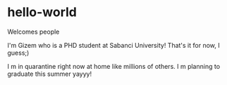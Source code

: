 # hello-world
Welcomes people

I'm Gizem who is a PHD student at Sabanci University! That's it for now, I guess;)

I m in quarantine right now at home like millions of others. I m planning to graduate this summer yayyy!
